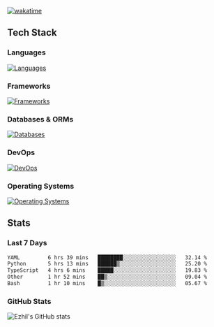 [![wakatime](https://wakatime.com/badge/user/e780b5d2-6a76-4fde-a594-4ff159327ad3.svg)](https://wakatime.com/@e780b5d2-6a76-4fde-a594-4ff159327ad3)

## Tech Stack

### Languages

[![Languages](https://skillicons.dev/icons?i=python,java,kotlin,javascript,typescript,php,go,rust&theme=dark)](https://skillicons.dev)

### Frameworks

[![Frameworks](https://skillicons.dev/icons?i=react,next,tailwind,express,flask,jquery,bootstrap&theme=dark)](https://skillicons.dev)

### Databases & ORMs

[![Databases](https://skillicons.dev/icons?i=mysql,postgres,mongodb,prisma&theme=dark)](https://skillicons.dev)

### DevOps

[![DevOps](https://skillicons.dev/icons?i=aws,azure,gcp,cloudflare,vercel,docker,git,github,githubactions,nginx&theme=dark)](https://skillicons.dev)

### Operating Systems

[![Operating Systems](https://skillicons.dev/icons?i=windows,ubuntu&theme=dark)](https://skillicons.dev)

## Stats

### Last 7 Days

<!--START_SECTION:waka-->

```txt
YAML         6 hrs 39 mins   ████████░░░░░░░░░░░░░░░░░   32.14 %
Python       5 hrs 13 mins   ██████▒░░░░░░░░░░░░░░░░░░   25.20 %
TypeScript   4 hrs 6 mins    █████░░░░░░░░░░░░░░░░░░░░   19.83 %
Other        1 hr 52 mins    ██▒░░░░░░░░░░░░░░░░░░░░░░   09.04 %
Bash         1 hr 10 mins    █▒░░░░░░░░░░░░░░░░░░░░░░░   05.67 %
```

<!--END_SECTION:waka-->

### GitHub Stats

![Ezhil's GitHub stats](https://github-readme-stats.vercel.app/api?username=ezhil56x&theme=dark&show_icons=true)
